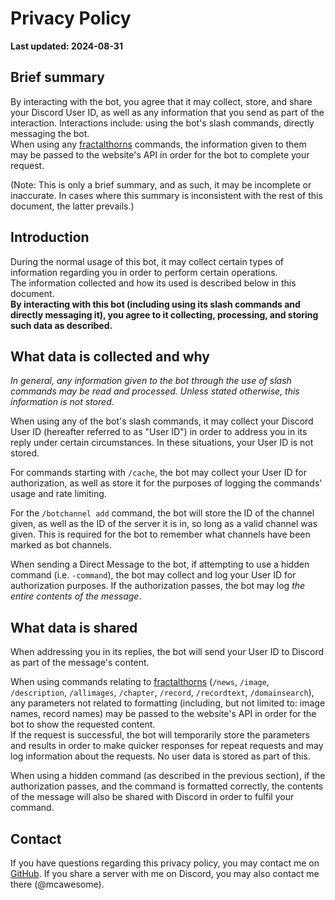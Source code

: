 # Privacy Policy

**Last updated: 2024-08-31**

## Brief summary

By interacting with the bot, you agree that it may collect, store, and share your Discord User ID, as well as any information that you send as part of the interaction. Interactions include: using the bot's slash commands, directly messaging the bot.\
When using any [fractalthorns](https://fractalthorns.com/) commands, the information given to them may be passed to the website's API in order for the bot to complete your request.

(Note: This is only a brief summary, and as such, it may be incomplete or inaccurate. In cases where this summary is inconsistent with the rest of this document, the latter prevails.)

## Introduction

During the normal usage of this bot, it may collect certain types of information regarding you in order to perform certain operations.\
The information collected and how its used is described below in this document.\
**By interacting with this bot (including using its slash commands and directly messaging it), you agree to it collecting, processing, and storing such data as described.**

## What data is collected and why

*In general, any information given to the bot through the use of slash commands may be read and processed. Unless stated otherwise, this information is not stored.*

When using any of the bot's slash commands, it may collect your Discord User ID (hereafter referred to as "User ID") in order to address you in its reply under certain circumstances. In these situations, your User ID is not stored.

For commands starting with `/cache`, the bot may collect your User ID for authorization, as well as store it for the purposes of logging the commands' usage and rate limiting.

For the `/botchannel add` command, the bot will store the ID of the channel given, as well as the ID of the server it is in, so long as a valid channel was given. This is required for the bot to remember what channels have been marked as bot channels.

When sending a Direct Message to the bot, if attempting to use a hidden command (i.e. `-command`), the bot may collect and log your User ID for authorization purposes. If the authorization passes, the bot may log *the entire contents of the message*.

## What data is shared

When addressing you in its replies, the bot will send your User ID to Discord as part of the message's content.

When using commands relating to [fractalthorns](https://fractalthorns.com/) (`/news`, `/image`, `/description`, `/allimages`, `/chapter`, `/record`, `/recordtext`, `/domainsearch`), any parameters not related to formatting (including, but not limited to: image names, record names) may be passed to the website's API in order for the bot to show the requested content.\
If the request is successful, the bot will temporarily store the parameters and results in order to make quicker responses for repeat requests and may log information about the requests. No user data is stored as part of this.

When using a hidden command (as described in the previous section), if the authorization passes, and the command is formatted correctly, the contents of the message will also be shared with Discord in order to fulfil your command.

## Contact

If you have questions regarding this privacy policy, you may contact me on [GitHub](https://github.com/McAwesome123/fractal-rhomb/issues). If you share a server with me on Discord, you may also contact me there (@mcawesome).
